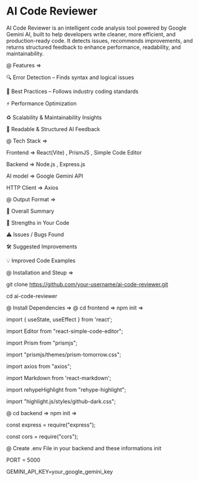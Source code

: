 # AI Code Reviewer

AI Code Reviewer is an intelligent code analysis tool powered by Google Gemini AI, 
built to help developers write cleaner, more efficient, and production-ready code. 
It detects issues, recommends improvements, and returns structured feedback to enhance performance, 
readability, and maintainability.

@ Features => 

🔍 Error Detection – Finds syntax and logical issues

🌱 Best Practices – Follows industry coding standards

⚡ Performance Optimization

♻️ Scalability & Maintainability Insights

🧾 Readable & Structured AI Feedback

@ Tech Stack =>

Frontend    => React(Vite) , PrismJS , Simple Code Editor

Backend     => Node.js , Express.js

AI model    => Google Gemini API

HTTP Client => Axios

@ Output Format =>

📌 Overall Summary

💪 Strengths in Your Code

⚠️ Issues / Bugs Found

🛠 Suggested Improvements

💡 Improved Code Examples

@ Installation and Steup =>

git clone https://github.com/your-username/ai-code-reviewer.git

cd ai-code-reviewer

@ Install Dependencies => 
@ cd frontend => npm init => 

import { useState, useEffect } from 'react';

import Editor from "react-simple-code-editor";

import Prism from "prismjs";

import "prismjs/themes/prism-tomorrow.css";

import axios from "axios";

import Markdown from 'react-markdown';

import rehypeHighlight from "rehype-highlight";

import "highlight.js/styles/github-dark.css";

@ cd backend => npm init => 

const express = require("express");

const cors = require("cors");

@ Create .env File in your backend and these informations init

PORT = 5000

GEMINI_API_KEY=your_google_gemini_key


